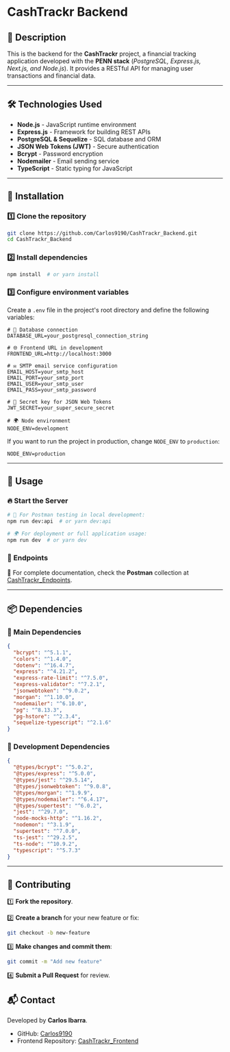 # CashTrackr Backend

## 📌 Description
This is the backend for the **CashTrackr** project, a financial tracking application developed with the **PENN stack** (*PostgreSQL, Express.js, Next.js, and Node.js*). It provides a RESTful API for managing user transactions and financial data.

---

## 🛠 Technologies Used

- **Node.js** - JavaScript runtime environment
- **Express.js** - Framework for building REST APIs
- **PostgreSQL & Sequelize** - SQL database and ORM
- **JSON Web Tokens (JWT)** - Secure authentication
- **Bcrypt** - Password encryption
- **Nodemailer** - Email sending service
- **TypeScript** - Static typing for JavaScript

---

## 🚀 Installation

### 1️⃣ Clone the repository
```bash
git clone https://github.com/Carlos9190/CashTrackr_Backend.git
cd CashTrackr_Backend
```

### 2️⃣ Install dependencies
```bash
npm install  # or yarn install
```

### 3️⃣ Configure environment variables
Create a `.env` file in the project's root directory and define the following variables:
```env
# 🔗 Database connection
DATABASE_URL=your_postgresql_connection_string

# 🌐 Frontend URL in development
FRONTEND_URL=http://localhost:3000

# ✉️ SMTP email service configuration
EMAIL_HOST=your_smtp_host
EMAIL_PORT=your_smtp_port
EMAIL_USER=your_smtp_user
EMAIL_PASS=your_smtp_password

# 🔑 Secret key for JSON Web Tokens
JWT_SECRET=your_super_secure_secret

# 🌍 Node environment
NODE_ENV=development
```
If you want to run the project in production, change `NODE_ENV` to `production`:

```env
NODE_ENV=production
```
---

## 📌 Usage

### 🔥 Start the Server
```bash
# 🚀 For Postman testing in local development:
npm run dev:api  # or yarn dev:api

# 🌍 For deployment or full application usage:
npm run dev  # or yarn dev
```

### 🔗 Endpoints

📄 For complete documentation, check the **Postman** collection at [CashTrackr_Endpoints](https://documenter.getpostman.com/view/29810403/2sB2cPjkTt).

---

## 📦 Dependencies

### 📌 Main Dependencies
```json
{
  "bcrypt": "^5.1.1",
  "colors": "^1.4.0",
  "dotenv": "^16.4.7",
  "express": "^4.21.2",
  "express-rate-limit": "^7.5.0",
  "express-validator": "^7.2.1",
  "jsonwebtoken": "^9.0.2",
  "morgan": "^1.10.0",
  "nodemailer": "^6.10.0",
  "pg": "^8.13.3",
  "pg-hstore": "^2.3.4",
  "sequelize-typescript": "^2.1.6"
}
```

### 🔧 Development Dependencies
```json
{
  "@types/bcrypt": "^5.0.2",
  "@types/express": "^5.0.0",
  "@types/jest": "^29.5.14",
  "@types/jsonwebtoken": "^9.0.8",
  "@types/morgan": "^1.9.9",
  "@types/nodemailer": "^6.4.17",
  "@types/supertest": "^6.0.2",
  "jest": "^29.7.0",
  "node-mocks-http": "^1.16.2",
  "nodemon": "^3.1.9",
  "supertest": "^7.0.0",
  "ts-jest": "^29.2.5",
  "ts-node": "^10.9.2",
  "typescript": "^5.7.3"
}
```

---

## 🤝 Contributing

1️⃣ **Fork the repository**.

2️⃣ **Create a branch** for your new feature or fix:
   ```bash
   git checkout -b new-feature
   ```
3️⃣ **Make changes and commit them**:
   ```bash
   git commit -m "Add new feature"
   ```
4️⃣ **Submit a Pull Request** for review.

## 📬 Contact

Developed by **Carlos Ibarra**.

- GitHub: [Carlos9190](https://github.com/Carlos9190)
- Frontend Repository: [CashTrackr_Frontend](https://github.com/Carlos9190/CashTrackr_Frontend)

